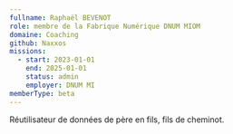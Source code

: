 ```yaml
---
fullname: Raphaël BEVENOT
role: membre de la Fabrique Numérique DNUM MIOM
domaine: Coaching
github: Naxxos
missions:
  - start: 2023-01-01
    end: 2025-01-01
    status: admin
    employer: DNUM MI
memberType: beta
---
```


Réutilisateur de données de père en fils, fils de cheminot.

